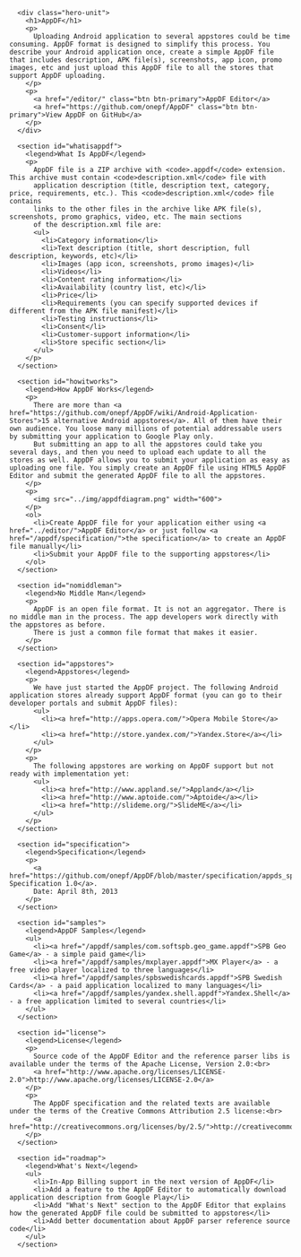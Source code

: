       <div class="hero-unit">
        <h1>AppDF</h1>
        <p>
          Uploading Android application to several appstores could be time consuming. AppDF format is designed to simplify this process. You describe your Android application once, create a simple AppDF file that includes description, APK file(s), screenshots, app icon, promo images, etc and just upload this AppDF file to all the stores that support AppDF uploading.
        </p>
        <p>
          <a href="/editor/" class="btn btn-primary">AppDF Editor</a>
          <a href="https://github.com/onepf/AppDF" class="btn btn-primary">View AppDF on GitHub</a>
        </p>
      </div>

      <section id="whatisappdf">
        <legend>What Is AppDF</legend>
        <p>
          AppDF file is a ZIP archive with <code>.appdf</code> extension. This archive must contain <code>description.xml</code> file with
          application description (title, description text, category, price, requirements, etc.). This <code>description.xml</code> file contains
          links to the other files in the archive like APK file(s), screenshots, promo graphics, video, etc. The main sections
          of the description.xml file are:
          <ul>
            <li>Category information</li>
            <li>Text description (title, short description, full description, keywords, etc)</li>
            <li>Images (app icon, screenshots, promo images)</li>
            <li>Videos</li>
            <li>Content rating information</li>
            <li>Availability (country list, etc)</li>
            <li>Price</li>
            <li>Requirements (you can specify supported devices if different from the APK file manifest)</li>
            <li>Testing instructions</li>
            <li>Consent</li>
            <li>Customer-support information</li>
            <li>Store specific section</li>
          </ul>
        </p>
      </section>      

      <section id="howitworks">
        <legend>How AppDF Works</legend>
        <p>
          There are more than <a href="https://github.com/onepf/AppDF/wiki/Android-Application-Stores">15 alternative Android appstores</a>. All of them have their own audience. You loose many millions of potential addressable users by submitting your application to Google Play only.
          But submitting an app to all the appstores could take you several days, and then you need to upload each update to all the stores as well. AppDF allows you to submit your application as easy as uploading one file. You simply create an AppDF file using HTML5 AppDF Editor and submit the generated AppDF file to all the appstores. 
        </p>
        <p>
          <img src="../img/appdfdiagram.png" width="600">
        </p>
        <ol>
          <li>Create AppDF file for your application either using <a href="../editor/">AppDF Editor</a> or just follow <a href="/appdf/specification/">the specification</a> to create an AppDF file manually</li>
          <li>Submit your AppDF file to the supporting appstores</li>
        </ol>
      </section>      

      <section id="nomiddleman">
        <legend>No Middle Man</legend>
        <p>
          AppDF is an open file format. It is not an aggregator. There is no middle man in the process. The app developers work directly with the appstores as before.
          There is just a common file format that makes it easier.
        </p>
      </section>    

      <section id="appstores">
        <legend>Appstores</legend>
        <p>
          We have just started the AppDF project. The following Android application stores already support AppDF format (you can go to their developer portals and submit AppDF files):
          <ul>
            <li><a href="http://apps.opera.com/">Opera Mobile Store</a></li>
            <li><a href="http://store.yandex.com/">Yandex.Store</a></li>
          </ul>
        </p>
        <p>
          The following appstores are working on AppDF support but not ready with implementation yet:
          <ul>
            <li><a href="http://www.appland.se/">Appland</a></li>
            <li><a href="http://www.aptoide.com/">Aptoide</a></li>
            <li><a href="http://slideme.org/">SlideME</a></li>
          </ul>
        </p>
      </section>    

      <section id="specification">
        <legend>Specification</legend>
        <p>
          <a href="https://github.com/onepf/AppDF/blob/master/specification/appds_spec_1_0.md">AppDF Specification 1.0</a>.
          Date: April 8th, 2013
        </p>
      </section>    
  
      <section id="samples">
        <legend>AppDF Samples</legend>
        <ul>
          <li><a href="/appdf/samples/com.softspb.geo_game.appdf">SPB Geo Game</a> - a simple paid game</li>
          <li><a href="/appdf/samples/mxplayer.appdf">MX Player</a> - a free video player localized to three languages</li>
          <li><a href="/appdf/samples/spbswedishcards.appdf">SPB Swedish Cards</a> - a paid application localized to many languages</li> 
          <li><a href="/appdf/samples/yandex.shell.appdf">Yandex.Shell</a> - a free application limited to several countries</li>          
        </ul>
      </section>    
  
      <section id="license">
        <legend>License</legend>
        <p>
          Source code of the AppDF Editor and the reference parser libs is available under the terms of the Apache License, Version 2.0:<br>
          <a href="http://www.apache.org/licenses/LICENSE-2.0">http://www.apache.org/licenses/LICENSE-2.0</a>
        </p>
        <p>
          The AppDF specification and the related texts are available under the terms of the Creative Commons Attribution 2.5 license:<br>
          <a href="http://creativecommons.org/licenses/by/2.5/">http://creativecommons.org/licenses/by/2.5/</a>
        </p>
      </section>    
  
      <section id="roadmap">
        <legend>What's Next</legend>
        <ul>
          <li>In-App Billing support in the next version of AppDF</li>
          <li>Add a feature to the AppDF Editor to automatically download application description from Google Play</li>
          <li>Add "What's Next" section to the AppDF Editor that explains how the generated AppDF file could be submitted to appstores</li> 
          <li>Add better documentation about AppDF parser reference source code</li>
        </ul>
      </section> 
